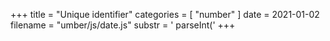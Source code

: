 +++
title = "Unique identifier"
categories = [ "number" ]
date = 2021-01-02
filename = "umber/js/date.js"
substr = ' parseInt('
+++
